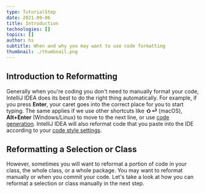 ```yaml
---
type: TutorialStep
date: 2021-09-06
title: Introduction
technologies: []
topics: []
author: hs
subtitle: When and why you may want to use code formatting
thumbnail: ./thumbnail.png
---
```


## Introduction to Reformatting
Generally when you're coding you don't need to manually format your code, IntelliJ IDEA does its best to do the right thing automatically. For example, if you press **Enter**, your caret goes into the correct place for you to start typing. The same applies if we use other shortcuts like **⇧⏎** (macOS), **Alt+Enter** (Windows/Linux) to move to the next line, or use [code generation](https://blog.jetbrains.com/idea/2020/05/code-generation/). IntelliJ IDEA will also reformat code that you paste into the IDE according to your [code style settings](https://www.jetbrains.com/help/idea/configuring-code-style.html). 

## Reformatting a Selection or Class
However, sometimes you will want to reformat a portion of code in your class, the whole class, or a whole package. You may want to reformat manually or when you commit your code. Let's take a look at how you can reformat a selection or class manually in the next step. 